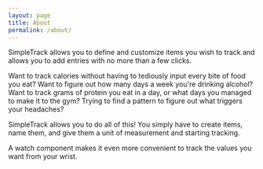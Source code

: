 ```yaml
---
layout: page
title: About
permalink: /about/
---
```


SimpleTrack allows you to define and customize items you wish to track and allows you to add entries with no more than a few clicks.

Want to track calories without having to tediously input every bite of food you eat?
Want to figure out how many days a week you're drinking alcohol?
Want to track grams of protein you eat in a day, or what days you managed to make it to the gym?
Trying to find a pattern to figure out what triggers your headaches?

SimpleTrack allows you to do all of this! You simply have to create items, name them, and give them a unit of measurement and starting tracking.

 A watch component makes it even more convenient to track the values you want from your wrist.
